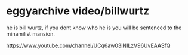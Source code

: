 # eggyarchive video/billwurtz
he is bill wurtz, if you dont know who he is you will be sentenced to the minamilist mansion.


https://www.youtube.com/channel/UCq6aw03lNILzV96UvEAASfQ
